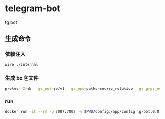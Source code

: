 # telegram-bot

tg bot

## 生成命令

### 依赖注入

```bash
wire ./internal
```

### 生成 bz 包文件

```bash
protoc -I=pb --go_out=pb/v1 --go_opt=paths=source_relative --go-grpc_out=pb/v1 --go-grpc_opt=paths=source_relative pb/tg.proto

```

### run

```bash
docker run -it --rm -p 7007:7007 -v $PWD/config:/app/config tg-bot:0.0.1
```
